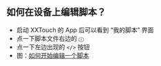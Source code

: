## 如何在设备上编辑脚本？
- 启动 XXTouch 的 App 后可以看到 “我的脚本” 界面
- 点一下脚本文件右边的 `ⓘ`
- 点一下左边出现的 `</>` 按钮
- 图：[如何开始编辑一个脚本](https://www.xxtouch.com/docs/manual#如何开始编辑一个脚本)
